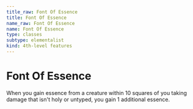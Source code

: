 ```yaml
---
title_raw: Font Of Essence
title: Font Of Essence
name_raw: Font Of Essence
name: Font Of Essence
type: classes
subtype: elementalist
kind: 4th-level features
---
```


# Font Of Essence

When you gain essence from a creature within 10 squares of you taking damage that isn't holy or untyped, you gain 1 additional essence.
